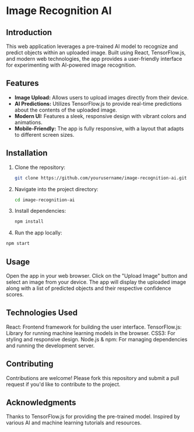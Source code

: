 # Image Recognition AI

## Introduction
This web application leverages a pre-trained AI model to recognize and predict objects within an uploaded image. Built using React, TensorFlow.js, and modern web technologies, the app provides a user-friendly interface for experimenting with AI-powered image recognition.

## Features
- **Image Upload:** Allows users to upload images directly from their device.
- **AI Predictions:** Utilizes TensorFlow.js to provide real-time predictions about the contents of the uploaded image.
- **Modern UI:** Features a sleek, responsive design with vibrant colors and animations.
- **Mobile-Friendly:** The app is fully responsive, with a layout that adapts to different screen sizes.

## Installation
1. Clone the repository:
   ```bash
   git clone https://github.com/yourusername/image-recognition-ai.git
2. Navigate into the project directory:
   ```bash
   cd image-recognition-ai
3. Install dependencies:
   ```bash
   npm install
4. Run the app locally:
  ```bash
  npm start
```
## Usage
Open the app in your web browser.
Click on the "Upload Image" button and select an image from your device.
The app will display the uploaded image along with a list of predicted objects and their respective confidence scores.

## Technologies Used
React: Frontend framework for building the user interface.
TensorFlow.js: Library for running machine learning models in the browser.
CSS3: For styling and responsive design.
Node.js & npm: For managing dependencies and running the development server.

## Contributing
Contributions are welcome! Please fork this repository and submit a pull request if you'd like to contribute to the project.

## Acknowledgments
Thanks to TensorFlow.js for providing the pre-trained model.
Inspired by various AI and machine learning tutorials and resources.
